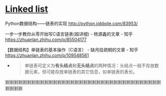 
# [Linked list](https://en.wikipedia.org/wiki/Linked_list)

Python数据结构——链表的实现 http://python.jobbole.com/83953/

一步一步教你从零开始写C语言链表(超详细) - 杨源鑫的文章 - 知乎 https://zhuanlan.zhihu.com/p/85504177

【数据结构】单链表的基本操作（C语言） - 缺月挂疏桐的文章 - 知乎 https://zhuanlan.zhihu.com/p/109548561
- > 单链表可定义为**有头结点**和**无头结点**的两种情况：头结点一般不存放数据元素，但可能存放单链表的其它信息，如单链表的表长。

:u5272::u5272::u5272::u5272::u5272::u5272::u5272::u5272::u5272::u5272::u5272::u5272::u5272::u5272::u5272::u5272::u5272::u5272::u5272::u5272::u5272::u5272::u5272::u5272::u5272::u5272::u5272::u5272::u5272::u5272::u5272::u5272::u5272::u5272::u5272::u5272::u5272::u5272::u5272::u5272:
